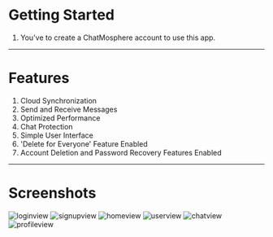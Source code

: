 # Getting Started

1) You've to create a ChatMosphere account to use this app.
----------------------------------------------------------------------------------------------------------------------

# Features

1) Cloud Synchronization
2) Send and Receive Messages
3) Optimized Performance
4) Chat Protection
5) Simple User Interface
6) 'Delete for Everyone' Feature Enabled
7) Account Deletion and Password Recovery Features Enabled

----------------------------------------------------------------------------------------------------------------------

# Screenshots

![loginview](https://github.com/user-attachments/assets/f1bef8b7-c3d1-4098-addc-6b405e71054d)
![signupview](https://github.com/user-attachments/assets/6b5b0811-90c8-4667-9bcd-608e5592a2ab)
![homeview](https://github.com/user-attachments/assets/aed1f4f7-f4ce-4106-90a4-90e68af5f030)
![userview](https://github.com/user-attachments/assets/89c44bc4-0e3b-48da-8b93-9dc650b1722a)
![chatview](https://github.com/user-attachments/assets/220b3488-e697-45e3-a5f9-f878fcb48eca)
![profileview](https://github.com/user-attachments/assets/3d981163-c96e-45e1-88c7-7a987b029825)
